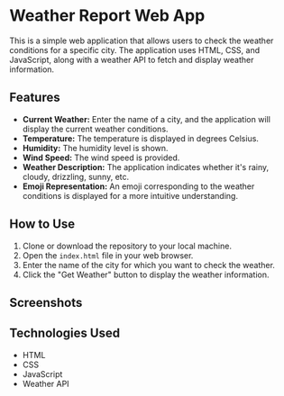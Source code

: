 # Weather Report Web App

This is a simple web application that allows users to check the weather conditions for a specific city. The application uses HTML, CSS, and JavaScript, along with a weather API to fetch and display weather information.

## Features

- **Current Weather:** Enter the name of a city, and the application will display the current weather conditions.
- **Temperature:** The temperature is displayed in degrees Celsius.
- **Humidity:** The humidity level is shown.
- **Wind Speed:** The wind speed is provided.
- **Weather Description:** The application indicates whether it's rainy, cloudy, drizzling, sunny, etc.
- **Emoji Representation:** An emoji corresponding to the weather conditions is displayed for a more intuitive understanding.

## How to Use

1. Clone or download the repository to your local machine.
2. Open the `index.html` file in your web browser.
3. Enter the name of the city for which you want to check the weather.
4. Click the "Get Weather" button to display the weather information.

## Screenshots

## Technologies Used

- HTML
- CSS
- JavaScript
- Weather API
